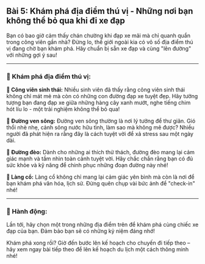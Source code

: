 ## Bài 5: Khám phá địa điểm thú vị - Những nơi bạn không thể bỏ qua khi đi xe đạp

Bạn có bao giờ cảm thấy chán chường khi đạp xe mãi mà chỉ quanh quẩn trong công viên gần nhà? Đừng lo, thế giới ngoài kia có vô số địa điểm thú vị đang chờ bạn khám phá. Hãy chuẩn bị sẵn xe đạp và cùng "lên đường" với những gợi ý sau!

---

### 📌 Khám phá địa điểm thú vị:

**🔹 Công viên sinh thái:**
Nhiều sinh viên đã thấy rằng công viên sinh thái không chỉ mát mẻ mà còn có những con đường đạp xe tuyệt đẹp. Hãy tưởng tượng bạn đang đạp xe giữa những hàng cây xanh mướt, nghe tiếng chim hót líu lo - một trải nghiệm không thể bỏ qua!

**🔹 Đường ven sông:**
Đường ven sông thường là nơi lý tưởng để thư giãn. Gió thổi nhè nhẹ, cảnh sông nước hữu tình, làm sao mà không mê được? Nhiều người đã phát hiện ra rằng đây là cách tuyệt vời để xả stress sau một ngày dài.

**🔹 Đường đèo:**
Dành cho những ai thích thử thách, đường đèo mang lại cảm giác mạnh và tầm nhìn toàn cảnh tuyệt vời. Hãy chắc chắn rằng bạn có đủ sức khỏe và kỹ năng để chinh phục những đoạn đường này nhé!

**🔹 Làng cổ:**
Làng cổ không chỉ mang lại cảm giác yên bình mà còn là nơi để bạn khám phá văn hóa, lịch sử. Đừng quên chụp vài bức ảnh để "check-in" nhé!

---

### 🚀 Hành động:

Lần tới, hãy chọn một trong những địa điểm trên để khám phá cùng chiếc xe đạp của bạn. Đảm bảo bạn sẽ có những kỷ niệm đáng nhớ!

Khám phá xong rồi? Giờ đến bước lên kế hoạch cho chuyến đi tiếp theo – hãy xem ngay bài tiếp theo để lên kế hoạch du lịch một cách thông minh nhé!